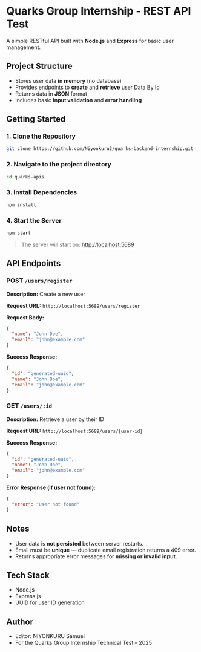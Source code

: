 #  Quarks Group Internship - REST API Test

A simple RESTful API built with **Node.js** and **Express** for basic user management.


##  Project Structure

- Stores user data **in memory** (no database)
- Provides endpoints to **create** and **retrieve** user Data By Id 
- Returns data in **JSON** format
- Includes basic **input validation** and **error handling**


## Getting Started

### 1. Clone the Repository

```bash
git clone https://github.com/Niyonkuru2/quarks-backend-internship.git
````

### 2. Navigate to the project directory

```bash
cd quarks-apis
```

### 3. Install Dependencies

```bash
npm install
```

### 4. Start the Server

```bash
npm start
```

> The server will start on: [http://localhost:5689](http://localhost:5689)


## API Endpoints

### POST `/users/register`

**Description:** Create a new user

**Request URL:**
`http://localhost:5689/users/register`

**Request Body:**

```json
{
  "name": "John Doe",
  "email": "john@example.com"
}
```

**Success Response:**

```json
{
  "id": "generated-uuid",
  "name": "John Doe",
  "email": "john@example.com"
}
```


### GET `/users/:id`

**Description:** Retrieve a user by their ID

**Request URL:**
`http://localhost:5689/users/{user-id}`

**Success Response:**

```json
{
  "id": "generated-uuid",
  "name": "John Doe",
  "email": "john@example.com"
}
```

**Error Response (if user not found):**

```json
{
  "error": "User not found"
}
```

##  Notes

* User data is **not persisted** between server restarts.
* Email must be **unique** — duplicate email registration returns a 409 error.
* Returns appropriate error messages for **missing or invalid input**.

## Tech Stack

* Node.js
* Express.js
* UUID for user ID generation


## Author

* Editor: NIYONKURU Samuel
* For the Quarks Group Internship Technical Test – 2025
